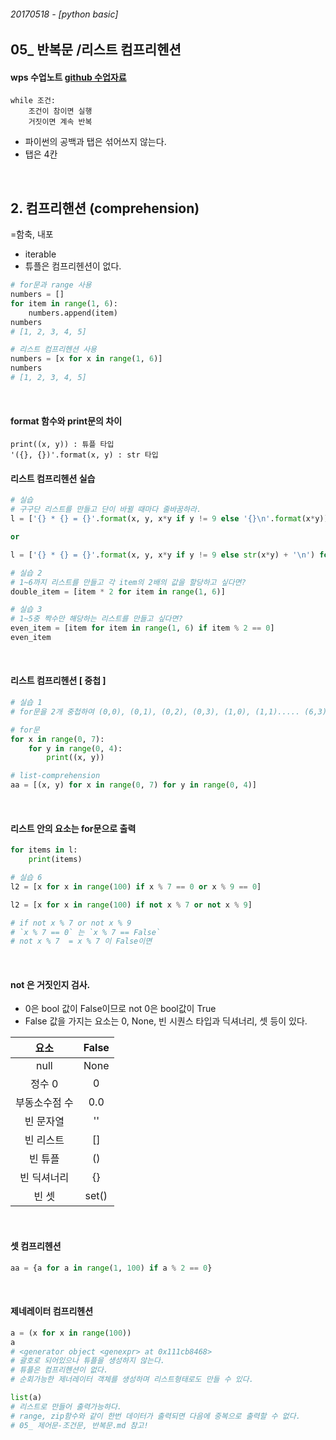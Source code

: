 ###### 20170518 - [python basic]

## 05_ 반복문 /리스트 컴프리헨션 

#### wps 수업노트 [github 수업자료][1]
[1]:https://github.com/Fastcampus-WPS-5th/Python/blob/master/08.%20%EC%A0%9C%EC%96%B4%EB%AC%B8.md

~~~
while 조건:
	조건이 참이면 실행
	거짓이면 계속 반복
~~~

- 파이썬의 공백과 탭은 섞어쓰지 않는다.
- 탭은 4칸

<br>

## 2. 컴프리핸션 (comprehension)

=함축, 내포

- iterable
- 튜플은 컴프리헨션이 없다.

~~~python
# for문과 range 사용
numbers = []
for item in range(1, 6):
    numbers.append(item)
numbers
# [1, 2, 3, 4, 5]

# 리스트 컴프리헨션 사용
numbers = [x for x in range(1, 6)]
numbers
# [1, 2, 3, 4, 5]
~~~

<br>

#### format 함수와 print문의 차이

~~~
print((x, y)) : 튜플 타입
'({}, {})'.format(x, y) : str 타입
~~~


#### 리스트 컴프리헨션 실습

~~~python
# 실습 
# 구구단 리스트를 만들고 단이 바뀔 때마다 줄바꿈하라.  
l = ['{} * {} = {}'.format(x, y, x*y if y != 9 else '{}\n'.format(x*y)) for x in range(1, 10) for y in range(1, 10)]

or 

l = ['{} * {} = {}'.format(x, y, x*y if y != 9 else str(x*y) + '\n') for x in range(1, 10) for y in range(1, 10)]

# 실습 2
# 1~6까지 리스트를 만들고 각 item의 2배의 값을 할당하고 싶다면?
double_item = [item * 2 for item in range(1, 6)] 

# 실습 3
# 1~5중 짝수만 해당하는 리스트를 만들고 싶다면?
even_item = [item for item in range(1, 6) if item % 2 == 0]
even_item
~~~


<br>

#### 리스트 컴프리헨션 [ 중첩  ]

~~~python
# 실습 1
# for문을 2개 중첩하여 (0,0), (0,1), (0,2), (0,3), (1,0), (1,1)..... (6,3)까지 출력되는 반복문을 구현한다.

# for문
for x in range(0, 7):
    for y in range(0, 4):
        print((x, y))

# list-comprehension
aa = [(x, y) for x in range(0, 7) for y in range(0, 4)]
~~~

<br>

#### 리스트 안의 요소는 for문으로 출력

~~~python
for items in l:
	print(items)
~~~

~~~python
# 실습 6 
l2 = [x for x in range(100) if x % 7 == 0 or x % 9 == 0]

l2 = [x for x in range(100) if not x % 7 or not x % 9]

# if not x % 7 or not x % 9
# `x % 7 == 0` 는 `x % 7 == False`
# not x % 7  = x % 7 이 False이면
~~~

<br>

#### not 은 거짓인지 검사.

- 0은 bool 값이 False이므로 not 0은 bool값이 True
- False 값을 가지는 요소는 0, None, 빈 시퀀스 타입과 딕셔너리, 셋 등이 있다.

요소 | False
:---:|:---:
null | None
정수 0 | 0
부동소수점 수 | 0.0
빈 문자열 | ''
빈 리스트 | []
빈 튜플 | ()
빈 딕셔너리 | {}
빈 셋 | set()

<br>

#### 셋 컴프리헨션

~~~python
aa = {a for a in range(1, 100) if a % 2 == 0}
~~~

<br>

#### 제네레이터 컴프리헨션

~~~python
a = (x for x in range(100))
a
# <generator object <genexpr> at 0x111cb8468>
# 괄호로 되어있으나 튜플을 생성하지 않는다.
# 튜플은 컴프리헨션이 없다.
# 순회가능한 제너레이터 객체를 생성하며 리스트형태로도 만들 수 있다.

list(a)
# 리스트로 만들어 출력가능하다.
# range, zip함수와 같이 한번 데이터가 출력되면 다음에 중복으로 출력할 수 없다.
# 05_ 제어문-조건문, 반복문.md 참고! 
~~~

